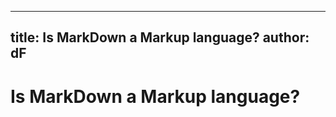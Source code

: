 <!-- YAML front matter -->
---
title: Is MarkDown a Markup language? 
author: dF
---

# Is MarkDown a Markup language?
